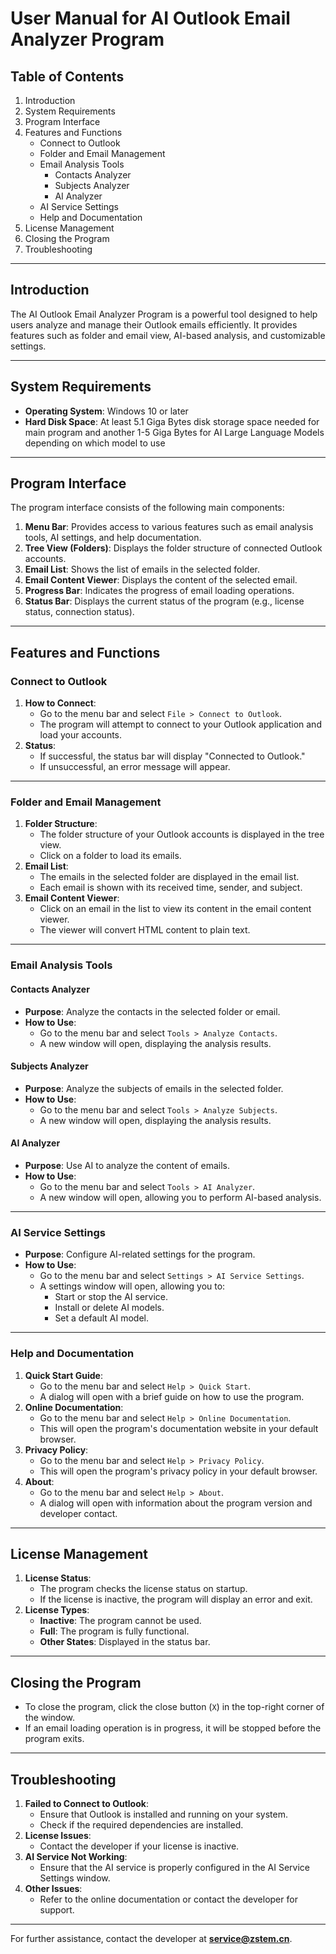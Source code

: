 # User Manual for AI Outlook Email Analyzer Program

## Table of Contents
1. Introduction
2. System Requirements
3. Program Interface
4. Features and Functions
   - Connect to Outlook
   - Folder and Email Management
   - Email Analysis Tools
     - Contacts Analyzer
     - Subjects Analyzer
     - AI Analyzer
   - AI Service Settings
   - Help and Documentation
5. License Management
6. Closing the Program
7. Troubleshooting

---

## Introduction
The AI Outlook Email Analyzer Program is a powerful tool designed to help users analyze and manage their Outlook emails efficiently. It provides features such as folder and email view, AI-based analysis, and customizable settings.

---

## System Requirements
- **Operating System**: Windows 10 or later
- **Hard Disk Space**: At least 5.1 Giga Bytes disk storage space needed for main program and another 1-5 Giga Bytes for AI Large Language Models depending on which model to use

---

## Program Interface
The program interface consists of the following main components:
1. **Menu Bar**: Provides access to various features such as email analysis tools, AI settings, and help documentation.
2. **Tree View (Folders)**: Displays the folder structure of connected Outlook accounts.
3. **Email List**: Shows the list of emails in the selected folder.
4. **Email Content Viewer**: Displays the content of the selected email.
5. **Progress Bar**: Indicates the progress of email loading operations.
6. **Status Bar**: Displays the current status of the program (e.g., license status, connection status).

---

## Features and Functions

### Connect to Outlook
1. **How to Connect**:
   - Go to the menu bar and select `File > Connect to Outlook`.
   - The program will attempt to connect to your Outlook application and load your accounts.
2. **Status**:
   - If successful, the status bar will display "Connected to Outlook."
   - If unsuccessful, an error message will appear.

---

### Folder and Email Management
1. **Folder Structure**:
   - The folder structure of your Outlook accounts is displayed in the tree view.
   - Click on a folder to load its emails.
2. **Email List**:
   - The emails in the selected folder are displayed in the email list.
   - Each email is shown with its received time, sender, and subject.
3. **Email Content Viewer**:
   - Click on an email in the list to view its content in the email content viewer.
   - The viewer will convert HTML content to plain text.

---

### Email Analysis Tools

#### Contacts Analyzer
- **Purpose**: Analyze the contacts in the selected folder or email.
- **How to Use**:
  - Go to the menu bar and select `Tools > Analyze Contacts`.
  - A new window will open, displaying the analysis results.

#### Subjects Analyzer
- **Purpose**: Analyze the subjects of emails in the selected folder.
- **How to Use**:
  - Go to the menu bar and select `Tools > Analyze Subjects`.
  - A new window will open, displaying the analysis results.

#### AI Analyzer
- **Purpose**: Use AI to analyze the content of emails.
- **How to Use**:
  - Go to the menu bar and select `Tools > AI Analyzer`.
  - A new window will open, allowing you to perform AI-based analysis.

---

### AI Service Settings
- **Purpose**: Configure AI-related settings for the program.
- **How to Use**:
  - Go to the menu bar and select `Settings > AI Service Settings`.
  - A settings window will open, allowing you to:
    - Start or stop the AI service.
    - Install or delete AI models.
    - Set a default AI model.

---

### Help and Documentation
1. **Quick Start Guide**:
   - Go to the menu bar and select `Help > Quick Start`.
   - A dialog will open with a brief guide on how to use the program.
2. **Online Documentation**:
   - Go to the menu bar and select `Help > Online Documentation`.
   - This will open the program's documentation website in your default browser.
3. **Privacy Policy**:
   - Go to the menu bar and select `Help > Privacy Policy`.
   - This will open the program's privacy policy in your default browser.
4. **About**:
   - Go to the menu bar and select `Help > About`.
   - A dialog will open with information about the program version and developer contact.

---

## License Management
1. **License Status**:
   - The program checks the license status on startup.
   - If the license is inactive, the program will display an error and exit.
2. **License Types**:
   - **Inactive**: The program cannot be used.
   - **Full**: The program is fully functional.
   - **Other States**: Displayed in the status bar.

---

## Closing the Program
- To close the program, click the close button (`X`) in the top-right corner of the window.
- If an email loading operation is in progress, it will be stopped before the program exits.

---

## Troubleshooting
1. **Failed to Connect to Outlook**:
   - Ensure that Outlook is installed and running on your system.
   - Check if the required dependencies are installed.
2. **License Issues**:
   - Contact the developer if your license is inactive.
3. **AI Service Not Working**:
   - Ensure that the AI service is properly configured in the AI Service Settings window.
4. **Other Issues**:
   - Refer to the online documentation or contact the developer for support.

---

For further assistance, contact the developer at **service@zstem.cn**.
